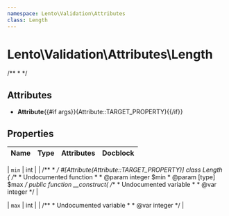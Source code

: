 ```yaml
---
namespace: Lento\Validation\Attributes
class: Length
---
```


# Lento\Validation\Attributes\Length

/**
 *
 */

## Attributes

- **Attribute**{{#if args}}(Attribute::TARGET_PROPERTY){{/if}}


## Properties
| Name | Type | Attributes | Docblock |
|------|------|------------|----------|

| `min` | int |  | /**
 *
 */
#[Attribute(Attribute::TARGET_PROPERTY)]
class Length {
    /**
     * Undocumented function
     *
     * @param integer $min
     * @param [type] $max
     */
    public function __construct(
        /**
         * Undocumented variable
         *
         * @var integer
         */ |

| `max` | int |  | /**
         * Undocumented variable
         *
         * @var integer
         */ |



